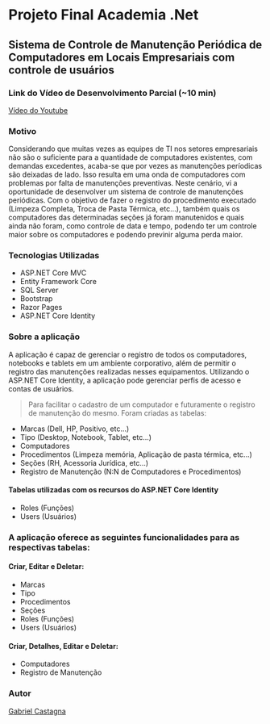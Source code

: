 # Projeto Final Academia .Net
## Sistema de Controle de Manutenção Periódica de Computadores em Locais Empresariais com controle de usuários

### Link do Vídeo de Desenvolvimento Parcial (~10 min)

[Vídeo do Youtube](https://youtu.be/q3-a63u3tsk)

### Motivo

Considerando que muitas vezes as equipes de TI nos setores empresariais não são o suficiente para a quantidade de computadores existentes, com demandas excedentes, acaba-se que por vezes as manutenções períodicas são deixadas de lado. Isso resulta em uma onda de computadores com problemas por falta de manutenções preventivas. Neste cenário, vi a oportunidade de desenvolver um sistema de controle de manutenções periódicas. Com o objetivo de fazer o registro do procedimento executado (Limpeza Completa, Troca de Pasta Térmica, etc...), também quais os computadores das determinadas seções já foram manutenidos e quais ainda não foram, como controle de data e tempo, podendo ter um controle maior sobre os computadores e podendo previnir alguma perda maior.

### Tecnologias Utilizadas

- ASP.NET Core MVC
- Entity Framework Core
- SQL Server
- Bootstrap
- Razor Pages
- ASP.NET Core Identity

### Sobre a aplicação

 A aplicação é capaz de gerenciar o registro de todos os computadores, notebooks e tablets em um ambiente corporativo, além de permitir o registro das manutenções realizadas nesses equipamentos. Utilizando o ASP.NET Core Identity, a aplicação pode gerenciar perfis de acesso e contas de usuários.
 
 >  Para facilitar o cadastro de um computador e futuramente o registro de manutenção do mesmo. Foram criadas as tabelas: 
 
 - Marcas (Dell, HP, Positivo, etc...)
 - Tipo (Desktop, Notebook, Tablet, etc...)
 - Computadores
 - Procedimentos (Limpeza memória, Aplicação de pasta térmica, etc...)
 - Seções (RH, Acessoria Jurídica, etc...)
 - Registro de Manutenção (N:N de Computadores e Procedimentos)

 #### Tabelas utilizadas com os recursos do ASP.NET Core Identity

- Roles (Funções)
- Users (Usuários)

### A aplicação oferece as seguintes funcionalidades para as respectivas tabelas:

#### Criar, Editar e Deletar:

- Marcas
- Tipo
- Procedimentos
- Seções
- Roles (Funções)
- Users (Usuários)

#### Criar, Detalhes, Editar e Deletar:

- Computadores
- Registro de Manutenção



### Autor

[Gabriel Castagna](www.github.com/castagnagh)

